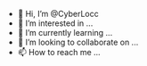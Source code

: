 - 👋 Hi, I’m @CyberLocc
- 👀 I’m interested in ...
- 🌱 I’m currently learning ...
- 💞️ I’m looking to collaborate on ...
- 📫 How to reach me ...

<!---
CyberLocc/CyberLocc is a ✨ special ✨ repository because its `README.md` (this file) appears on your GitHub profile.
You can click the Preview link to take a look at your changes.
--->
